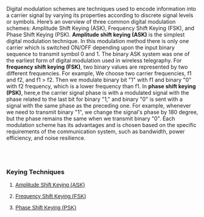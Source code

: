<!DOCTYPE html>
<html lang="en">
<head>
  <meta charset="UTF-8">
  <meta name="viewport" content="width=device-width, initial-scale=1.0">
  <link href="https://cdn.jsdelivr.net/npm/tailwindcss@2.2.19/dist/tailwind.min.css" rel="stylesheet">
</head>
<body>

<p>Digital modulation schemes are techniques used to encode information into a carrier signal by varying its properties according to discrete signal levels or symbols. Here’s an overview of three common digital modulation schemes: Amplitude Shift Keying (ASK), Frequency Shift Keying (FSK), and Phase Shift Keying (PSK). <b>Amplitude shift keying (ASK)</b> is the simplest digital modulation technique. In this modulation method there is only one carrier which is switched ON/OFF depending upon the input binary sequence to transmit symbol 0 and 1. The binary ASK system was one of the earliest form of digital modulation used in wireless telegraphy. For <b>frequency shift keying (FSK)</b>, two binary values are represented by two
different frequencies. For example, We choose two carrier frequencies, f1 and f2, and f1 > f2. Then we modulate binary bit "1" with f1 and binary "0" with f2 frequency, which is a lower frequency than f1. In <b>phase shift keying (PSK)</b>, here,e the carrier signal phase is with a modulated signal with the phase
related to the last bit for binary "1," and binary "0" is sent with a signal with the
same phase as the preceding one. For example, whenever we need to transmit
binary "1", we change the signal's phase by 180 degree, but the phase remains the
same when we transmit binary "0". Each modulation scheme has its advantages and is chosen based on the specific requirements of the communication system, such as bandwidth, power efficiency, and noise resilience.</p>

<br><br>

### Keying Techniques

<ol class="mb-4 pl-4 list-decimal text-[#007bff] font-normal text-[19.2px]" style="font-family: Raleway, sans-serif">
  <li>
    <a href="./ASK.html" class="hover:text-[#3e6389] hover:underline">
      <p>Amplitude Shift Keying (ASK)</p>
    </a>
  </li>
  <li>
    <a href="./FSK.html" class="hover:text-[#3e6389] hover:underline">
      <p>Frequency Shift Keying (FSK)</p>
    </a>
  </li>
  <li>
    <a href="./PSK.html" class="hover:text-[#3e6389] hover:underline">
      <p>Phase Shift Keying (PSK)</p>
    </a>
  </li>
</ol>
</body>
</html>
